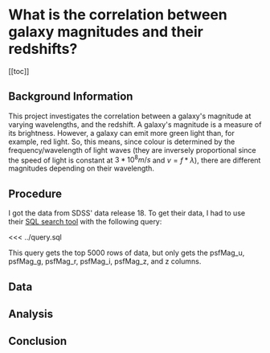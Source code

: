 <script setup>
import Graph from './Graph.vue';
</script>

# What is the correlation between galaxy magnitudes and their redshifts?

[[toc]]

## Background Information

This project investigates the correlation between a galaxy's magnitude at varying wavelengths, and the redshift. A galaxy's magnitude is a measure of its brightness. However, a galaxy can emit more green light than, for example, red light. So, this means, since colour is determined by the frequency/wavelength of light waves (they are inversely proportional since the speed of light is constant at $3*10^{8} m/s$ and $v=f*\lambda$), there are different magnitudes depending on their wavelength.

## Procedure

I got the data from SDSS' data release 18. To get their data, I had to use their [SQL search tool](https://skyserver.sdss.org/dr18/SearchTools/sql) with the following query:

<<< ../query.sql

This query gets the top 5000 rows of data, but only gets the psfMag_u, psfMag_g, psfMag_r, psfMag_i, psfMag_z, and z columns.

## Data

<Graph />

## Analysis

## Conclusion
